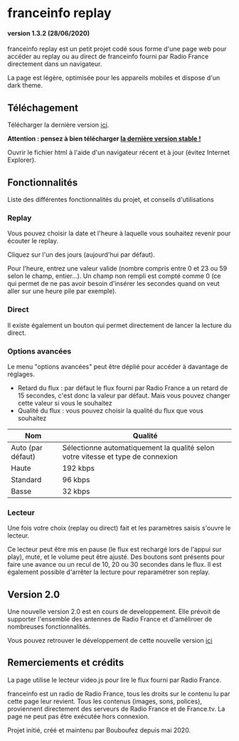 # franceinfo replay
#### version 1.3.2 (28/06/2020)
franceinfo replay est un petit projet codé sous forme d'une page web pour accéder au replay ou au direct de franceinfo fourni par Radio France directement dans un navigateur.

La page est légère, optimisée pour les appareils mobiles et dispose d'un dark theme.

## Téléchagement

Télécharger la dernière version [ici](https://github.com/Bouboufez/franceinfo-replay/releases).

**Attention : pensez à bien télécharger [la dernière version stable !](https://github.com/Bouboufez/franceinfo-replay/releases/latest)**

Ouvrir le fichier html à l'aide d'un navigateur récent et à jour (évitez Internet Explorer).

## Fonctionnalités

Liste des différentes fonctionnalités du projet, et conseils d'utilisations

### Replay

Vous pouvez choisir la date et l'heure à laquelle vous souhaitez revenir pour écouter le replay.

Cliquez sur l'un des jours (aujourd'hui par défaut).

Pour l'heure, entrez une valeur valide (nombre compris entre 0 et 23 ou 59 selon le champ, entier...). Un champ non rempli est compté comme 0 (ce qui permet de ne pas avoir besoin d'insérer les secondes quand on veut aller sur une heure pile par exemple).

### Direct
Il existe également un bouton qui permet directement de lancer la lecture du direct.

### Options avancées
Le menu "options avancées" peut être déplié pour accéder à davantage de réglages.
* Retard du flux : par défaut le flux fourni par Radio France a un retard de 15 secondes, c'est donc la valeur par défaut. Mais vous pouvez changer cette valeur si vous le souhaitez
* Qualité du flux : vous pouvez choisir la qualité du flux que vous souhaitez

Nom | Qualité
------------ | -------------
Auto (par défaut) | Sélectionne automatiquement la qualité selon votre vitesse et type de connexion
Haute | 192 kbps
Standard | 96 kbps
Basse | 32 kbps

### Lecteur
Une fois votre choix (replay ou direct) fait et les paramètres saisis s'ouvre le lecteur.

Ce lecteur peut être mis en pause (le flux est rechargé lors de l'appui sur play), muté, et le volume peut être ajusté.
Des boutons sont présents pour faire une avance ou un recul de 10, 20 ou 30 secondes dans le flux.
Il est également possible d'arrêter la lecture pour reparamétrer son replay.

## Version 2.0
Une nouvelle version 2.0 est en cours de developpement. Elle prévoit de supporter l'ensemble des antennes de Radio France et d'améliroer de nombreuses fonctionnalités.

Vous pouvez retrouver le développement de cette nouvelle version [ici](https://github.com/Bouboufez/franceinfo-replay/tree/v2.0-alpha)

## Remerciements et crédits
La page utilise le lecteur video.js pour lire le flux fourni par Radio France.

franceinfo est un radio de Radio France, tous les droits sur le contenu lu par cette page leur revient. Tous les contenus (images, sons, polices), proviennent directement des serveurs de Radio France et de France.tv. La page ne peut pas être exécutée hors connexion.

Projet initié, créé et maintenu par Bouboufez depuis mai 2020.
